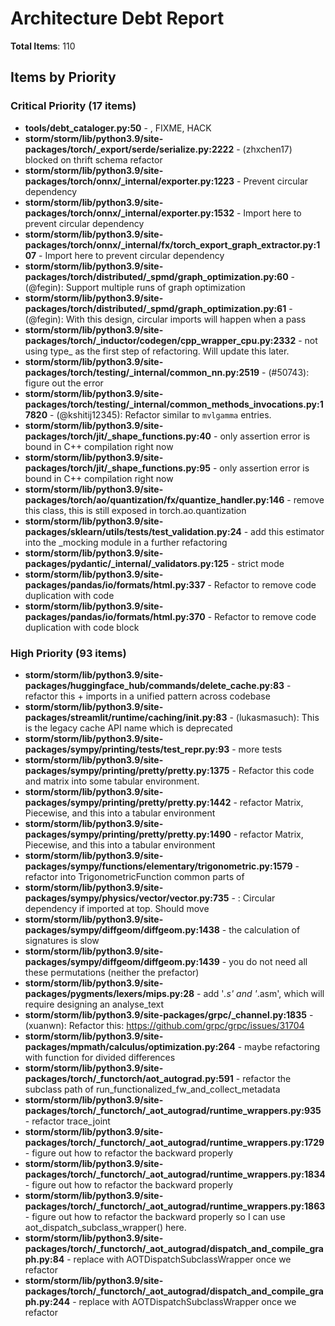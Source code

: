 # Architecture Debt Report

**Total Items**: 110

## Items by Priority

### Critical Priority (17 items)

- **tools/debt_cataloger.py:50** - , FIXME, HACK
- **storm/storm/lib/python3.9/site-packages/torch/_export/serde/serialize.py:2222** - (zhxchen17) blocked on thrift schema refactor
- **storm/storm/lib/python3.9/site-packages/torch/onnx/_internal/exporter.py:1223** - Prevent circular dependency
- **storm/storm/lib/python3.9/site-packages/torch/onnx/_internal/exporter.py:1532** - Import here to prevent circular dependency
- **storm/storm/lib/python3.9/site-packages/torch/onnx/_internal/fx/torch_export_graph_extractor.py:107** - Import here to prevent circular dependency
- **storm/storm/lib/python3.9/site-packages/torch/distributed/_spmd/graph_optimization.py:60** - (@fegin): Support multiple runs of graph optimization
- **storm/storm/lib/python3.9/site-packages/torch/distributed/_spmd/graph_optimization.py:61** - (@fegin): With this design, circular imports will happen when a pass
- **storm/storm/lib/python3.9/site-packages/torch/_inductor/codegen/cpp_wrapper_cpu.py:2332** - not using type_ as the first step of refactoring. Will update this later.
- **storm/storm/lib/python3.9/site-packages/torch/testing/_internal/common_nn.py:2519** - (#50743): figure out the error
- **storm/storm/lib/python3.9/site-packages/torch/testing/_internal/common_methods_invocations.py:17820** - (@kshitij12345): Refactor similar to `mvlgamma` entries.
- **storm/storm/lib/python3.9/site-packages/torch/jit/_shape_functions.py:40** - only assertion error is bound in C++ compilation right now
- **storm/storm/lib/python3.9/site-packages/torch/jit/_shape_functions.py:95** - only assertion error is bound in C++ compilation right now
- **storm/storm/lib/python3.9/site-packages/torch/ao/quantization/fx/quantize_handler.py:146** - remove this class, this is still exposed in torch.ao.quantization
- **storm/storm/lib/python3.9/site-packages/sklearn/utils/tests/test_validation.py:24** - add this estimator into the _mocking module in a further refactoring
- **storm/storm/lib/python3.9/site-packages/pydantic/_internal/_validators.py:125** - strict mode
- **storm/storm/lib/python3.9/site-packages/pandas/io/formats/html.py:337** - Refactor to remove code duplication with code
- **storm/storm/lib/python3.9/site-packages/pandas/io/formats/html.py:370** - Refactor to remove code duplication with code block

### High Priority (93 items)

- **storm/storm/lib/python3.9/site-packages/huggingface_hub/commands/delete_cache.py:83** - refactor this + imports in a unified pattern across codebase
- **storm/storm/lib/python3.9/site-packages/streamlit/runtime/caching/__init__.py:83** - (lukasmasuch): This is the legacy cache API name which is deprecated
- **storm/storm/lib/python3.9/site-packages/sympy/printing/tests/test_repr.py:93** - more tests
- **storm/storm/lib/python3.9/site-packages/sympy/printing/pretty/pretty.py:1375** - Refactor this code and matrix into some tabular environment.
- **storm/storm/lib/python3.9/site-packages/sympy/printing/pretty/pretty.py:1442** - refactor Matrix, Piecewise, and this into a tabular environment
- **storm/storm/lib/python3.9/site-packages/sympy/printing/pretty/pretty.py:1490** - refactor Matrix, Piecewise, and this into a tabular environment
- **storm/storm/lib/python3.9/site-packages/sympy/functions/elementary/trigonometric.py:1579** - refactor into TrigonometricFunction common parts of
- **storm/storm/lib/python3.9/site-packages/sympy/physics/vector/vector.py:735** - : Circular dependency if imported at top. Should move
- **storm/storm/lib/python3.9/site-packages/sympy/diffgeom/diffgeom.py:1438** - the calculation of signatures is slow
- **storm/storm/lib/python3.9/site-packages/sympy/diffgeom/diffgeom.py:1439** - you do not need all these permutations (neither the prefactor)
- **storm/storm/lib/python3.9/site-packages/pygments/lexers/mips.py:28** - add '*.s' and '*.asm', which will require designing an analyse_text
- **storm/storm/lib/python3.9/site-packages/grpc/_channel.py:1835** - (xuanwn): Refactor this: https://github.com/grpc/grpc/issues/31704
- **storm/storm/lib/python3.9/site-packages/mpmath/calculus/optimization.py:264** - maybe refactoring with function for divided differences
- **storm/storm/lib/python3.9/site-packages/torch/_functorch/aot_autograd.py:591** - refactor the subclass path of run_functionalized_fw_and_collect_metadata
- **storm/storm/lib/python3.9/site-packages/torch/_functorch/_aot_autograd/runtime_wrappers.py:935** - refactor trace_joint
- **storm/storm/lib/python3.9/site-packages/torch/_functorch/_aot_autograd/runtime_wrappers.py:1729** - figure out how to refactor the backward properly
- **storm/storm/lib/python3.9/site-packages/torch/_functorch/_aot_autograd/runtime_wrappers.py:1834** - figure out how to refactor the backward properly
- **storm/storm/lib/python3.9/site-packages/torch/_functorch/_aot_autograd/runtime_wrappers.py:1863** - figure out how to refactor the backward properly so I can use aot_dispatch_subclass_wrapper() here.
- **storm/storm/lib/python3.9/site-packages/torch/_functorch/_aot_autograd/dispatch_and_compile_graph.py:84** - replace with AOTDispatchSubclassWrapper once we refactor
- **storm/storm/lib/python3.9/site-packages/torch/_functorch/_aot_autograd/dispatch_and_compile_graph.py:244** - replace with AOTDispatchSubclassWrapper once we refactor
